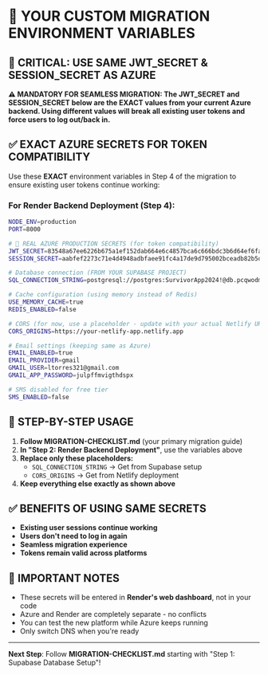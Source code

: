 # 🔐 YOUR CUSTOM MIGRATION ENVIRONMENT VARIABLES

## 🚨 CRITICAL: USE SAME JWT_SECRET & SESSION_SECRET AS AZURE

**⚠️ MANDATORY FOR SEAMLESS MIGRATION: The JWT_SECRET and SESSION_SECRET below are the EXACT values from your current Azure backend. Using different values will break all existing user tokens and force users to log out/back in.**

## ✅ EXACT AZURE SECRETS FOR TOKEN COMPATIBILITY

Use these **EXACT** environment variables in Step 4 of the migration to ensure existing user tokens continue working:

### For Render Backend Deployment (Step 4):

```bash
NODE_ENV=production
PORT=8000

# 🔑 REAL AZURE PRODUCTION SECRETS (for token compatibility)
JWT_SECRET=83548a67ee6226b675a1ef152dab664e6c4857bca6c666bdc3b6d64ef6fa9663
SESSION_SECRET=aabfef2273c71e4d4948adbfaee91fc4a17de9d795002bceadb82b5dededa778

# Database connection (FROM YOUR SUPABASE PROJECT)
SQL_CONNECTION_STRING=postgresql://postgres:SurvivorApp2024!@db.pcqwodmgcstlburfpwfy.supabase.co:5432/postgres

# Cache configuration (using memory instead of Redis)
USE_MEMORY_CACHE=true
REDIS_ENABLED=false

# CORS (for now, use a placeholder - update with your actual Netlify URL after Step 3)
CORS_ORIGINS=https://your-netlify-app.netlify.app

# Email settings (keeping same as Azure)
EMAIL_ENABLED=true
EMAIL_PROVIDER=gmail
GMAIL_USER=ltorres321@gmail.com
GMAIL_APP_PASSWORD=julpffmvigthdspx

# SMS disabled for free tier
SMS_ENABLED=false
```

## 🎯 STEP-BY-STEP USAGE

1. **Follow MIGRATION-CHECKLIST.md** (your primary migration guide)
2. **In "Step 2: Render Backend Deployment"**, use the variables above
3. **Replace only these placeholders:**
   - `SQL_CONNECTION_STRING` → Get from Supabase setup
   - `CORS_ORIGINS` → Get from Netlify deployment
4. **Keep everything else exactly as shown above**

## ✅ BENEFITS OF USING SAME SECRETS

- **Existing user sessions continue working**
- **Users don't need to log in again**
- **Seamless migration experience**
- **Tokens remain valid across platforms**

## 🚨 IMPORTANT NOTES

- These secrets will be entered in **Render's web dashboard**, not in your code
- Azure and Render are completely separate - no conflicts
- You can test the new platform while Azure keeps running
- Only switch DNS when you're ready

---

**Next Step**: Follow **MIGRATION-CHECKLIST.md** starting with "Step 1: Supabase Database Setup"!